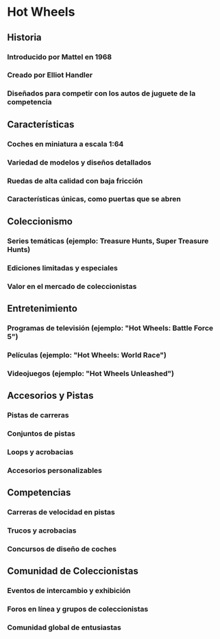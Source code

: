 # Hot Wheels
## Historia
### Introducido por Mattel en 1968
### Creado por Elliot Handler
### Diseñados para competir con los autos de juguete de la competencia
## Características
### Coches en miniatura a escala 1:64
### Variedad de modelos y diseños detallados
### Ruedas de alta calidad con baja fricción
### Características únicas, como puertas que se abren
## Coleccionismo
### Series temáticas (ejemplo: Treasure Hunts, Super Treasure Hunts)
### Ediciones limitadas y especiales
### Valor en el mercado de coleccionistas
## Entretenimiento
### Programas de televisión (ejemplo: "Hot Wheels: Battle Force 5")
### Películas (ejemplo: "Hot Wheels: World Race")
### Videojuegos (ejemplo: "Hot Wheels Unleashed")
## Accesorios y Pistas
### Pistas de carreras
### Conjuntos de pistas
### Loops y acrobacias
### Accesorios personalizables
## Competencias
### Carreras de velocidad en pistas
### Trucos y acrobacias
### Concursos de diseño de coches
## Comunidad de Coleccionistas
### Eventos de intercambio y exhibición
### Foros en línea y grupos de coleccionistas
### Comunidad global de entusiastas